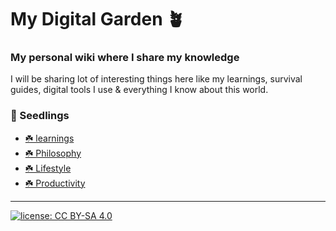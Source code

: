 # My Digital Garden 🪴
### My personal wiki where I share my knowledge
I will be sharing lot of interesting things here like my learnings, survival guides, digital tools I use & everything I know about this world. 

### 🌱 Seedlings 

* [☘️ learnings]()
* [☘️ Philosophy]()
* [☘️ Lifestyle]()
* [☘️ Productivity]()

---
[![license: CC BY-SA 4.0](https://polarhive.ml/assets/badges/cc-by-sa-4.svg)](https://creativecommons.org/licenses/by-sa/4.0/)


